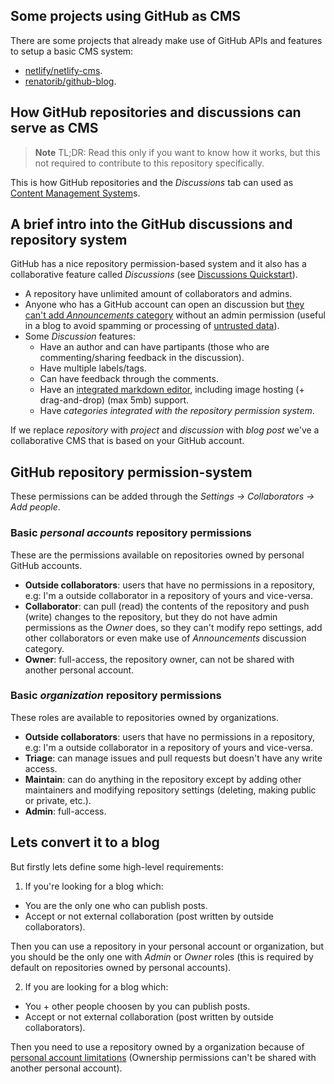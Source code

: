 ## Some projects using GitHub as CMS

There are some projects that already make use of GitHub APIs and features to setup a basic CMS system:

- [netlify/netlify-cms](https://github.com/netlify/netlify-cms).
- [renatorib/github-blog](https://github.com/renatorib/github-blog).

## How GitHub repositories and discussions can serve as CMS

> **Note** TL;DR: Read this only if you want to know how it works, but this not required to contribute to this repository specifically.

This is how GitHub repositories and the _Discussions_ tab can used as [Content Management System](https://en.wikipedia.org/wiki/Content_management_system)s.

## A brief intro into the GitHub discussions and repository system

GitHub has a nice repository permission-based system and it also has a collaborative feature called _Discussions_ (see [Discussions Quickstart](https://docs.github.com/en/discussions/quickstart)).

- A repository have unlimited amount of collaborators and admins.
- Anyone who has a GitHub account can open an discussion but [they can't add _Announcements_ category](https://github.blog/changelog/2021-05-18-github-discussions-labels-and-announcements-category-format/) without an admin permission (useful in a blog to avoid spamming or processing of [untrusted data](https://owasp.org/www-community/Injection_Theory)).
- Some _Discussion_ features:
  - Have an author and can have partipants (those who are commenting/sharing feedback in the discussion).
  - Have multiple labels/tags.
  - Can have feedback through the comments.
  - Have an [integrated markdown editor](https://github.com/byrintt/log/discussions/new?category=Submitted&welcome_text=true), including image hosting (+ drag-and-drop) (max 5mb) support.
  - Have _categories integrated with the repository permission system_.

If we replace _repository_ with _project_ and _discussion_ with _blog post_ we've a collaborative CMS that is based on your GitHub account.

## GitHub repository permission-system

These permissions can be added through the _Settings -> Collaborators -> Add people_.

### Basic _personal accounts_ repository permissions

These are the permissions available on repositories owned by personal GitHub accounts.

- **Outside collaborators**: users that have no permissions in a repository, e.g: I'm a outside collaborator in a repository of yours and vice-versa.
- **Collaborator**: can pull (read) the contents of the repository and push (write) changes to the repository, but they do not have admin permissions as the _Owner_ does, so they can't modify repo settings, add other collaborators or even make use of _Announcements_ discussion category.
- **Owner**: full-access, the repository owner, can not be shared with another personal account.

### Basic _organization_ repository permissions

These roles are available to repositories owned by organizations.

- **Outside collaborators**: users that have no permissions in a repository, e.g: I'm a outside collaborator in a repository of yours and vice-versa.
- **Triage**: can manage issues and pull requests but doesn't have any write access.
- **Maintain**: can do anything in the repository except by adding other maintainers and modifying repository settings (deleting, making public or private, etc.).
- **Admin**: full-access.

## Lets convert it to a blog 

But firstly lets define some high-level requirements:

1. If you're looking for a blog which:

- You are the only one who can publish posts.
- Accept or not external collaboration (post written by outside collaborators).

Then you can use a repository in your personal account or organization, but you should be the only one with _Admin_ or _Owner_ roles (this is required by default on repositories owned by personal accounts).

2. If you are looking for a blog which:

- You + other people choosen by you can publish posts.
- Accept or not external collaboration (post written by outside collaborators).

Then you need to use a repository owned by a organization because of [personal account limitations](https://docs.github.com/en/account-and-profile/setting-up-and-managing-your-personal-account-on-github/managing-personal-account-settings/permission-levels-for-a-personal-account-repository) (Ownership permissions can't be shared with another personal account).
